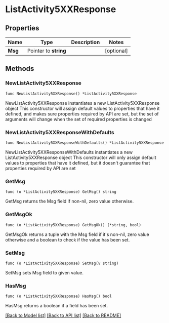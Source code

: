 # ListActivity5XXResponse

## Properties

Name | Type | Description | Notes
------------ | ------------- | ------------- | -------------
**Msg** | Pointer to **string** |  | [optional] 

## Methods

### NewListActivity5XXResponse

`func NewListActivity5XXResponse() *ListActivity5XXResponse`

NewListActivity5XXResponse instantiates a new ListActivity5XXResponse object
This constructor will assign default values to properties that have it defined,
and makes sure properties required by API are set, but the set of arguments
will change when the set of required properties is changed

### NewListActivity5XXResponseWithDefaults

`func NewListActivity5XXResponseWithDefaults() *ListActivity5XXResponse`

NewListActivity5XXResponseWithDefaults instantiates a new ListActivity5XXResponse object
This constructor will only assign default values to properties that have it defined,
but it doesn't guarantee that properties required by API are set

### GetMsg

`func (o *ListActivity5XXResponse) GetMsg() string`

GetMsg returns the Msg field if non-nil, zero value otherwise.

### GetMsgOk

`func (o *ListActivity5XXResponse) GetMsgOk() (*string, bool)`

GetMsgOk returns a tuple with the Msg field if it's non-nil, zero value otherwise
and a boolean to check if the value has been set.

### SetMsg

`func (o *ListActivity5XXResponse) SetMsg(v string)`

SetMsg sets Msg field to given value.

### HasMsg

`func (o *ListActivity5XXResponse) HasMsg() bool`

HasMsg returns a boolean if a field has been set.


[[Back to Model list]](../README.md#documentation-for-models) [[Back to API list]](../README.md#documentation-for-api-endpoints) [[Back to README]](../README.md)


